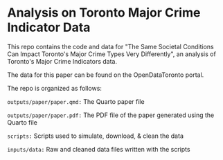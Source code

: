 # Analysis on Toronto Major Crime Indicator Data

This repo contains the code and data for "The Same Societal Conditions Can Impact Toronto's Major Crime Types Very Differently", an analysis of Toronto's Major Crime Indicators data. 

The data for this paper can be found on the OpenDataToronto portal. 

The repo is organized as follows:

`outputs/paper/paper.qmd:` The Quarto paper file

`outputs/paper/paper.pdf:` The PDF file of the paper generated using the Quarto file

`scripts:` Scripts used to simulate, download, & clean the data

`inputs/data:` Raw and cleaned data files written with the scripts 

